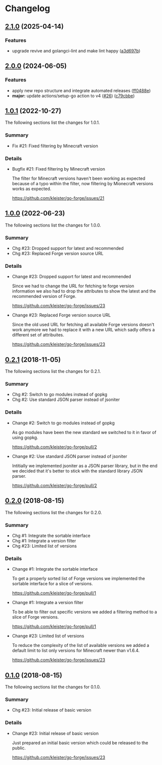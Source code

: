# Changelog

## [2.1.0](https://github.com/kleister/go-forge/compare/v2.0.0...v2.1.0) (2025-04-14)


### Features

* upgrade revive and golangci-lint and make lint happy ([a3d697b](https://github.com/kleister/go-forge/commit/a3d697b6a0893c9b7551e1ea2fc49cc0c47df2b1))

## [2.0.0](https://github.com/kleister/go-forge/compare/v1.0.1...v2.0.0) (2024-06-05)


### Features

* apply new repo structure and integrate automated releases ([ff0488e](https://github.com/kleister/go-forge/commit/ff0488e7c1245a5ebed2bebd295347ef4e24bb70))
* **major:** update actions/setup-go action to v4 ([#26](https://github.com/kleister/go-forge/issues/26)) ([c79cbbe](https://github.com/kleister/go-forge/commit/c79cbbe047d50d38192fccbcdf46912c15fa5f7f))


## [1.0.1]() (2022-10-27)

The following sections list the changes for 1.0.1.

### Summary

 * Fix #21: Fixed filtering by Minecraft version

### Details

 * Bugfix #21: Fixed filtering by Minecraft version

   The filter for Minecraft versions haven't been working as expected because of a typo within the
   filter, now filtering by Mionecraft versions works as expected.

   https://github.com/kleister/go-forge/issues/21


## [1.0.0]() (2022-06-23)

The following sections list the changes for 1.0.0.

### Summary

 * Chg #23: Dropped support for latest and recommended
 * Chg #23: Replaced Forge version source URL

### Details

 * Change #23: Dropped support for latest and recommended

   Since we had to change the URL for fetching te forge version information we also had to drop the
   attributes to show the latest and the recommended version of Forge.

   https://github.com/kleister/go-forge/issues/23

 * Change #23: Replaced Forge version source URL

   Since the old used URL for fetching all available Forge versions doesn't work anymore we had to
   replace it with a new URL which sadly offers a different set of attribuites.

   https://github.com/kleister/go-forge/issues/23


## [0.2.1]() (2018-11-05)

The following sections list the changes for 0.2.1.

### Summary

 * Chg #2: Switch to go modules instead of gopkg
 * Chg #2: Use standard JSON parser instead of jsoniter

### Details

 * Change #2: Switch to go modules instead of gopkg

   As go modules have been the new standard we switched to it in favor of using gopkg.

   https://github.com/kleister/go-forge/pull/2

 * Change #2: Use standard JSON parser instead of jsoniter

   Intitially we implemented jsoniter as a JSON parser library, but in the end we decided that it's
   better to stick with the standard library JSON parser.

   https://github.com/kleister/go-forge/pull/2


## [0.2.0]() (2018-08-15)

The following sections list the changes for 0.2.0.

### Summary

 * Chg #1: Integrate the sortable interface
 * Chg #1: Integrate a version filter
 * Chg #23: Limited list of versions

### Details

 * Change #1: Integrate the sortable interface

   To get a properly sorted list of Forge versions we implemented the sortable interface for a
   slice of versions.

   https://github.com/kleister/go-forge/pull/1

 * Change #1: Integrate a version filter

   To be able to filter out specific versions we added a filtering method to a slice of Forge
   versions.

   https://github.com/kleister/go-forge/pull/1

 * Change #23: Limited list of versions

   To reduce the complexity of the list of available versions we added a default limit to list only
   versions for Minecraft newer than v1.6.4.

   https://github.com/kleister/go-forge/issues/23


## [0.1.0]() (2018-08-15)

The following sections list the changes for 0.1.0.

### Summary

 * Chg #23: Initial release of basic version

### Details

 * Change #23: Initial release of basic version

   Just prepared an initial basic version which could be released to the public.

   https://github.com/kleister/go-forge/issues/23
